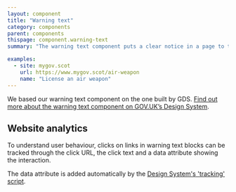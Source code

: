```yaml
---
layout: component
title: "Warning text"
category: components
parent: components
thispage: component.warning-text
summary: "The warning text component puts a clear notice in a page to tell users about something important. This could be an action they need to take, or something they need to know."

examples:
  - site: mygov.scot
    url: https://www.mygov.scot/air-weapon
    name: "License an air weapon"
---
```


We based our warning text component on the one built by GDS. [Find out more about the warning text component on GOV.UK’s Design System](https://design-system.service.gov.uk/components/warning-text/).

## Website analytics

To understand user behaviour, clicks on links in warning text blocks can be tracked through the click URL, the click text and a data attribute showing the interaction.

The data attribute is added automatically by the [Design System's 'tracking' script](/get-started/tracking/#warning-text).
